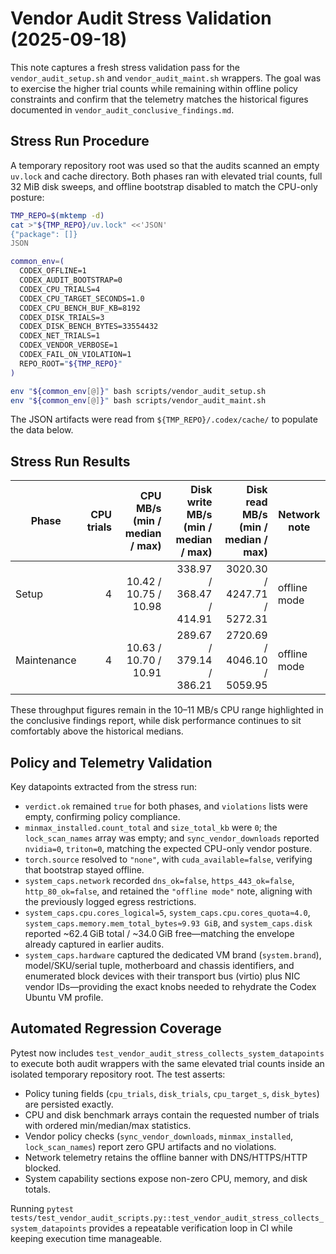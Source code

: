 # Vendor Audit Stress Validation (2025-09-18)

This note captures a fresh stress validation pass for the `vendor_audit_setup.sh`
and `vendor_audit_maint.sh` wrappers. The goal was to exercise the higher trial
counts while remaining within offline policy constraints and confirm that the
telemetry matches the historical figures documented in
`vendor_audit_conclusive_findings.md`.

## Stress Run Procedure

A temporary repository root was used so that the audits scanned an empty
`uv.lock` and cache directory. Both phases ran with elevated trial counts, full
32 MiB disk sweeps, and offline bootstrap disabled to match the CPU-only
posture:

```bash
TMP_REPO=$(mktemp -d)
cat >"${TMP_REPO}/uv.lock" <<'JSON'
{"package": []}
JSON

common_env=(
  CODEX_OFFLINE=1
  CODEX_AUDIT_BOOTSTRAP=0
  CODEX_CPU_TRIALS=4
  CODEX_CPU_TARGET_SECONDS=1.0
  CODEX_CPU_BENCH_BUF_KB=8192
  CODEX_DISK_TRIALS=3
  CODEX_DISK_BENCH_BYTES=33554432
  CODEX_NET_TRIALS=1
  CODEX_VENDOR_VERBOSE=1
  CODEX_FAIL_ON_VIOLATION=1
  REPO_ROOT="${TMP_REPO}"
)

env "${common_env[@]}" bash scripts/vendor_audit_setup.sh
env "${common_env[@]}" bash scripts/vendor_audit_maint.sh
```

The JSON artifacts were read from `${TMP_REPO}/.codex/cache/` to populate the
data below.

## Stress Run Results

| Phase | CPU trials | CPU MB/s (min / median / max) | Disk write MB/s (min / median / max) | Disk read MB/s (min / median / max) | Network note |
| ----- | ----------: | ---------------------------: | ------------------------------------: | -----------------------------------: | ------------ |
| Setup | 4 | 10.42 / 10.75 / 10.98 | 338.97 / 368.47 / 414.91 | 3020.30 / 4247.71 / 5272.31 | offline mode |
| Maintenance | 4 | 10.63 / 10.70 / 10.91 | 289.67 / 379.14 / 386.21 | 2720.69 / 4046.10 / 5059.95 | offline mode |

These throughput figures remain in the 10–11 MB/s CPU range highlighted in the
conclusive findings report, while disk performance continues to sit comfortably
above the historical medians.

## Policy and Telemetry Validation

Key datapoints extracted from the stress run:

- `verdict.ok` remained `true` for both phases, and `violations` lists were
  empty, confirming policy compliance.
- `minmax_installed.count_total` and `size_total_kb` were `0`; the
  `lock_scan_names` array was empty; and `sync_vendor_downloads` reported
  `nvidia=0`, `triton=0`, matching the expected CPU-only vendor posture.
- `torch.source` resolved to `"none"`, with `cuda_available=false`, verifying
  that bootstrap stayed offline.
- `system_caps.network` recorded `dns_ok=false`, `https_443_ok=false`,
  `http_80_ok=false`, and retained the `"offline mode"` note, aligning with the
  previously logged egress restrictions.
- `system_caps.cpu.cores_logical=5`, `system_caps.cpu.cores_quota≈4.0`,
  `system_caps.memory.mem_total_bytes≈9.93 GiB`, and `system_caps.disk`
  reported ~62.4 GiB total / ~34.0 GiB free—matching the envelope already
  captured in earlier audits.
- `system_caps.hardware` captured the dedicated VM brand (`system.brand`),
  model/SKU/serial tuple, motherboard and chassis identifiers, and enumerated
  block devices with their transport bus (virtio) plus NIC vendor IDs—providing
  the exact knobs needed to rehydrate the Codex Ubuntu VM profile.

## Automated Regression Coverage

Pytest now includes
`test_vendor_audit_stress_collects_system_datapoints` to execute both audit
wrappers with the same elevated trial counts inside an isolated temporary
repository root. The test asserts:

- Policy tuning fields (`cpu_trials`, `disk_trials`, `cpu_target_s`, `disk_bytes`)
  are persisted exactly.
- CPU and disk benchmark arrays contain the requested number of trials with
  ordered min/median/max statistics.
- Vendor policy checks (`sync_vendor_downloads`, `minmax_installed`,
  `lock_scan_names`) report zero GPU artifacts and no violations.
- Network telemetry retains the offline banner with DNS/HTTPS/HTTP blocked.
- System capability sections expose non-zero CPU, memory, and disk totals.

Running `pytest tests/test_vendor_audit_scripts.py::test_vendor_audit_stress_collects_system_datapoints`
provides a repeatable verification loop in CI while keeping execution time
manageable.

